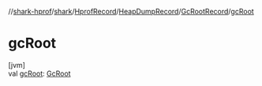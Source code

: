 //[shark-hprof](../../../../../index.md)/[shark](../../../index.md)/[HprofRecord](../../index.md)/[HeapDumpRecord](../index.md)/[GcRootRecord](index.md)/[gcRoot](gc-root.md)

# gcRoot

[jvm]\
val [gcRoot](gc-root.md): [GcRoot](../../../-gc-root/index.md)

